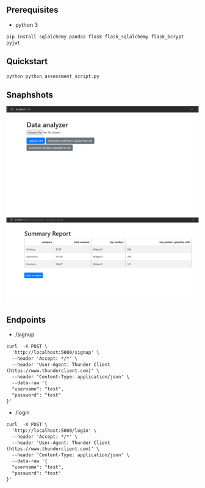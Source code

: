 ## Prerequisites
- python 3
```shell
pip install sqlalchemy pandas flask flask_sqlalchemy flask_bcrypt pyjwt
```

## Quickstart
```shell
python python_assessment_script.py
```
## Snaphshots
![Home-page](image.png)
![Summary-page](image-1.png)

## Endpoints
- /signup
```shell
curl  -X POST \
  'http://localhost:5000/signup' \
  --header 'Accept: */*' \
  --header 'User-Agent: Thunder Client (https://www.thunderclient.com)' \
  --header 'Content-Type: application/json' \
  --data-raw '{
  "username": "test",
  "password": "test"
}'
```

- /login
```shell
curl  -X POST \
  'http://localhost:5000/login' \
  --header 'Accept: */*' \
  --header 'User-Agent: Thunder Client (https://www.thunderclient.com)' \
  --header 'Content-Type: application/json' \
  --data-raw '{
  "username": "test",
  "password": "test"
}'
```
